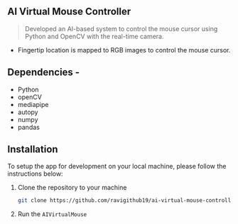 ## AI Virtual Mouse Controller

> Developed an AI-based system to control the mouse cursor using Python and OpenCV with the real-time camera.
- Fingertip location is mapped to RGB images to control the mouse cursor.

## Dependencies  -
* Python
* openCV
* mediapipe
* autopy
* numpy
* pandas

## Installation

To setup the app for development on your local machine, please follow the instructions below:

1. Clone the repository to your machine

   ```bash
   git clone https://github.com/ravigithub19/ai-virtual-mouse-controller
   ```

2. Run the ```AIVirtualMouse```
   

